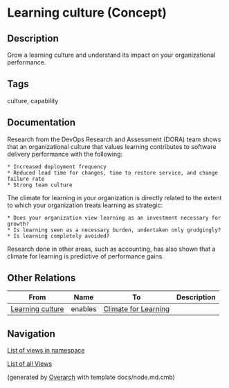 
# Learning culture (Concept)
## Description
Grow a learning culture and understand its impact on your organizational performance.


## Tags
culture, capability

## Documentation
Research from the DevOps Research and Assessment (DORA) team shows that an organizational culture that values learning contributes to software delivery performance with the following:

    * Increased deployment frequency
    * Reduced lead time for changes, time to restore service, and change failure rate
    * Strong team culture

The climate for learning in your organization is directly related to the extent to which your organization treats learning as strategic:

    * Does your organization view learning as an investment necessary for growth?
    * Is learning seen as a necessary burden, undertaken only grudgingly?
    * Is learning completely avoided?

Research done in other areas, such as accounting, has also shown that a climate for learning is predictive of performance gains.
## Other Relations
| From | Name | To | Description |
|---|---|---|---|
| [Learning culture](../../../software-development/dora/capability/learning-culture.md) | enables | [Climate for Learning](../../../software-development/dora/capability/climate-for-learning.md) |  |


## Navigation
[List of views in namespace](./views-in-namespace.md)

[List of all Views](../../../views.md)


(generated by [Overarch](https://github.com/soulspace-org/overarch) with template docs/node.md.cmb)
